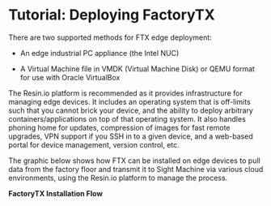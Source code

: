 # Tutorial: Deploying FactoryTX

There are two supported methods for FTX edge deployment:

* An edge industrial PC appliance \(the Intel NUC\)

* A Virtual Machine file in VMDK \(Virtual Machine Disk\) or QEMU format for use with Oracle VirtualBox

The Resin.io platform is recommended as it provides infrastructure for managing edge devices. It includes an operating system that is off-limits such that you cannot brick your device, and the ability to deploy arbitrary containers/applications on top of that operating system. It also handles phoning home for updates, compression of images for fast remote upgrades, VPN support if you SSH in to a given device, and a web-based portal for device management, version control, etc.

The graphic below shows how FTX can be installed on edge devices to pull data from the factory floor and transmit it to Sight Machine via various cloud environments, using the Resin.io platform to manage the process.

**FactoryTX Installation Flow**





